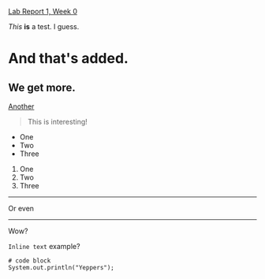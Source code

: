 [Lab Report 1, Week 0](lab-report-1-week-0.html)

*This* **is** a test. I guess.
# And that's added.
## We get more.
[Another](https://amccully.github.io/cse15l-lab-reports/another)
> This is interesting!

* One
* Two
* Three

1. One
2. Two
3. Three

---
Or even

***
Wow?

`Inline text` example?

```
# code block
System.out.println("Yeppers");
```

